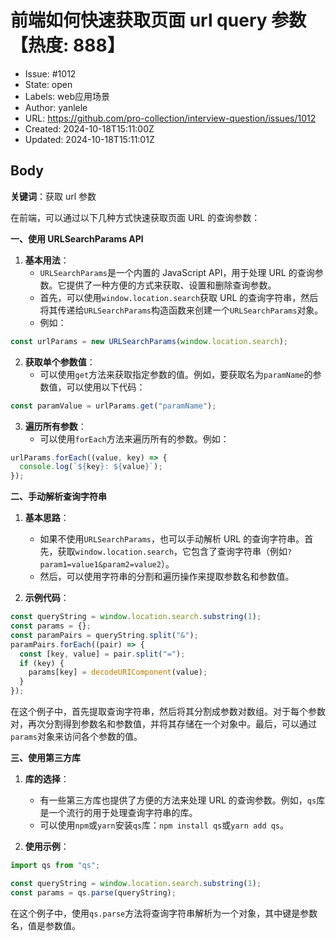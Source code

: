 # 前端如何快速获取页面 url query 参数【热度: 888】

- Issue: #1012
- State: open
- Labels: web应用场景
- Author: yanlele
- URL: https://github.com/pro-collection/interview-question/issues/1012
- Created: 2024-10-18T15:11:00Z
- Updated: 2024-10-18T15:11:01Z

## Body

**关键词**：获取 url 参数

在前端，可以通过以下几种方式快速获取页面 URL 的查询参数：

**一、使用 URLSearchParams API**

1. **基本用法**：
   - `URLSearchParams`是一个内置的 JavaScript API，用于处理 URL 的查询参数。它提供了一种方便的方式来获取、设置和删除查询参数。
   - 首先，可以使用`window.location.search`获取 URL 的查询字符串，然后将其传递给`URLSearchParams`构造函数来创建一个`URLSearchParams`对象。
   - 例如：

```javascript
const urlParams = new URLSearchParams(window.location.search);
```

2. **获取单个参数值**：
   - 可以使用`get`方法来获取指定参数的值。例如，要获取名为`paramName`的参数值，可以使用以下代码：

```javascript
const paramValue = urlParams.get("paramName");
```

3. **遍历所有参数**：
   - 可以使用`forEach`方法来遍历所有的参数。例如：

```javascript
urlParams.forEach((value, key) => {
  console.log(`${key}: ${value}`);
});
```

**二、手动解析查询字符串**

1. **基本思路**：

   - 如果不使用`URLSearchParams`，也可以手动解析 URL 的查询字符串。首先，获取`window.location.search`，它包含了查询字符串（例如`?param1=value1&param2=value2`）。
   - 然后，可以使用字符串的分割和遍历操作来提取参数名和参数值。

2. **示例代码**：

```javascript
const queryString = window.location.search.substring(1);
const params = {};
const paramPairs = queryString.split("&");
paramPairs.forEach((pair) => {
  const [key, value] = pair.split("=");
  if (key) {
    params[key] = decodeURIComponent(value);
  }
});
```

在这个例子中，首先提取查询字符串，然后将其分割成参数对数组。对于每个参数对，再次分割得到参数名和参数值，并将其存储在一个对象中。最后，可以通过`params`对象来访问各个参数的值。

**三、使用第三方库**

1. **库的选择**：

   - 有一些第三方库也提供了方便的方法来处理 URL 的查询参数。例如，`qs`库是一个流行的用于处理查询字符串的库。
   - 可以使用`npm`或`yarn`安装`qs`库：`npm install qs`或`yarn add qs`。

2. **使用示例**：

```javascript
import qs from "qs";

const queryString = window.location.search.substring(1);
const params = qs.parse(queryString);
```

在这个例子中，使用`qs.parse`方法将查询字符串解析为一个对象，其中键是参数名，值是参数值。

